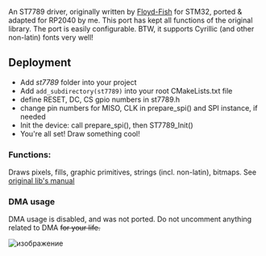 An ST7789 driver, originally written by [Floyd-Fish](https://github.com/Floyd-Fish/ST7789-STM32/tree/master) for STM32, ported & adapted for RP2040 by me. This port has kept all functions of the original library. The port is easily configurable. 
BTW, it supports Cyrillic (and other non-latin) fonts very well!

## Deployment
- Add *st7789* folder into your project
- Add  `add_subdirectory(st7789)` into your root CMakeLists.txt file
- define RESET, DC, CS gpio numbers in st7789.h
- change pin numbers for MISO, CLK in prepare_spi() and SPI instance, if needed
- Init the device: call prepare_spi(), then ST7789_Init()
- You're all set! Draw something cool!

### Functions:
Draws pixels, fills, graphic primitives, strings (incl. non-latin), bitmaps.
See [original lib's manual](https://github.com/Floyd-Fish/ST7789-STM32/tree/master) 

### DMA usage
DMA  usage is disabled, and was not ported. Do not uncomment anything related to DMA ~~for your life.~~

![изображение](https://github.com/cosmolabs-ru/pico_st7789_fullfunctional/assets/24324220/8289bdf5-17b8-461f-848f-a392f7da101c)
